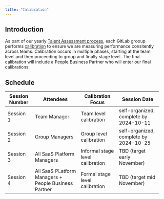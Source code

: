 ```yaml
---
title: "Calibration"
---
```


## Introduction

As part of our yearly [Talent Assessment process](/handbook/people-group/talent-assessment/), each GitLab grooup performs [calibration](/handbook/people-group/talent-assessment/#calibration) to ensure we are measuring performance consitently across teams. Calibration occurs in multiple phases, starting at the team level and then proceeding to group and finally stage level. The final calibration will include a People Business Partner who will enter our final calibrations.

## Schedule

| Session Number | Attendees | Calibration Focus | Session Date | 
| -------------- | --------- | ----------------- | ------------ | 
| Session 1      | Team Manager | Team level calibration | self-organized, complete by 2024-10-11 | 
| Session 2      | Group Managers | Group level calibration | self-organized, complete by 2024-10-25 | 
| Session 3      | All SaaS Platform Managers | Informal stage level calibration | TBD (target early November) | 
| Session 4      | All SaaS PLatform Managers + People Business Partner | Formal stage level calibration | TBD (target mid November) | 
